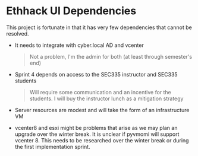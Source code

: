 # Ethhack UI Dependencies

This project is fortunate in that it has very few dependencies that cannot be resolved.



* It needs to integrate with cyber.local AD and vcenter

  > Not a problem, I'm the admin for both (at least through semester's end)

* Sprint 4 depends on access to the SEC335 instructor and SEC335 students

  > Will require some communication and an incentive for the students.  I will buy the instructor lunch as a mitigation strategy

* Server resources are modest and will take the form of an infrastructure VM

* vcenter8 and esxi might be problems that arise as we may plan an upgrade over the winter break.  It is unclear if pyvmomi will support vcenter 8.  This needs to be researched over the winter break or during the first implementation sprint.